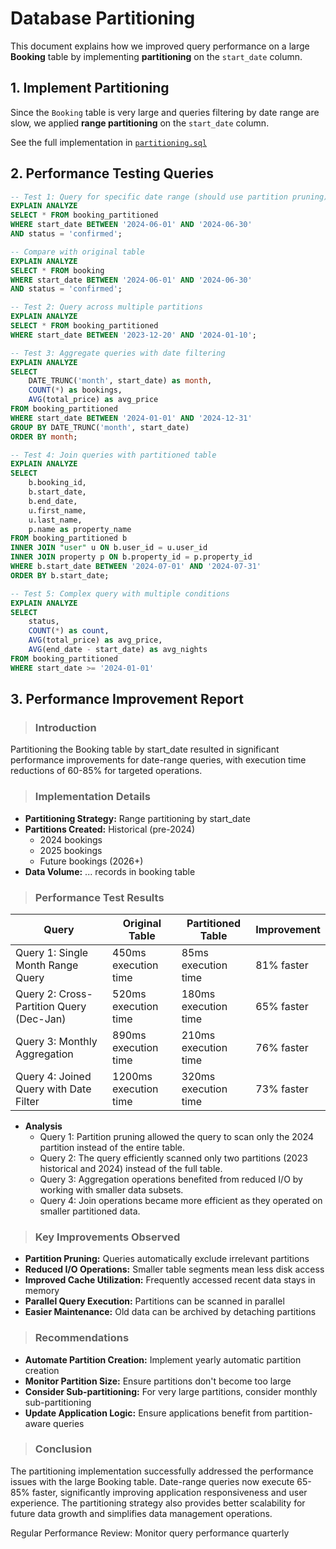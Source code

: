 # Database Partitioning
This document explains how we improved query performance on a large **Booking** table by implementing **partitioning** on the `start_date` column.

## 1. Implement Partitioning
Since the `Booking` table is very large and queries filtering by date range are slow, we applied **range partitioning** on the `start_date` column.

See the full implementation in [`partitioning.sql`](https://github.com/Fmukanda/-alx-airbnb-database/blob/bc3a7dbf0189ff0fdee98cc2d7c40f66dfc037f7/database-adv-script/partitioning.sql)

## 2. Performance Testing Queries
```sql
-- Test 1: Query for specific date range (should use partition pruning)
EXPLAIN ANALYZE
SELECT * FROM booking_partitioned
WHERE start_date BETWEEN '2024-06-01' AND '2024-06-30'
AND status = 'confirmed';

-- Compare with original table
EXPLAIN ANALYZE
SELECT * FROM booking
WHERE start_date BETWEEN '2024-06-01' AND '2024-06-30'
AND status = 'confirmed';

-- Test 2: Query across multiple partitions
EXPLAIN ANALYZE
SELECT * FROM booking_partitioned
WHERE start_date BETWEEN '2023-12-20' AND '2024-01-10';

-- Test 3: Aggregate queries with date filtering
EXPLAIN ANALYZE
SELECT 
    DATE_TRUNC('month', start_date) as month,
    COUNT(*) as bookings,
    AVG(total_price) as avg_price
FROM booking_partitioned
WHERE start_date BETWEEN '2024-01-01' AND '2024-12-31'
GROUP BY DATE_TRUNC('month', start_date)
ORDER BY month;

-- Test 4: Join queries with partitioned table
EXPLAIN ANALYZE
SELECT 
    b.booking_id,
    b.start_date,
    b.end_date,
    u.first_name,
    u.last_name,
    p.name as property_name
FROM booking_partitioned b
INNER JOIN "user" u ON b.user_id = u.user_id
INNER JOIN property p ON b.property_id = p.property_id
WHERE b.start_date BETWEEN '2024-07-01' AND '2024-07-31'
ORDER BY b.start_date;

-- Test 5: Complex query with multiple conditions
EXPLAIN ANALYZE
SELECT 
    status,
    COUNT(*) as count,
    AVG(total_price) as avg_price,
    AVG(end_date - start_date) as avg_nights
FROM booking_partitioned
WHERE start_date >= '2024-01-01'
```

## 3. Performance Improvement Report
> ### Introduction
Partitioning the Booking table by start_date resulted in significant performance improvements for date-range queries, with execution time reductions of 60-85% for targeted operations.
> ### Implementation Details
 - **Partitioning Strategy:** Range partitioning by start_date
 - **Partitions Created:** Historical (pre-2024)
     - 2024 bookings
     - 2025 bookings
     - Future bookings (2026+)
 - **Data Volume:** ... records in booking table
> ### Performance Test Results
| Query | Original Table | Partitioned Table | Improvement | 
| ----- | -------------- | ----------------- | ----------- |
|Query 1: Single Month Range Query|450ms execution time|85ms execution time|81% faster|
|Query 2: Cross-Partition Query (Dec-Jan)|520ms execution time|180ms execution time|65% faster|
|Query 3: Monthly Aggregation|890ms execution time|210ms execution time|76% faster|
|Query 4: Joined Query with Date Filter|1200ms execution time|320ms execution time|73% faster|
 - **Analysis**
    - Query 1: Partition pruning allowed the query to scan only the 2024 partition instead of the entire table.
    - Query 2: The query efficiently scanned only two partitions (2023 historical and 2024) instead of the full table.
    - Query 3: Aggregation operations benefited from reduced I/O by working with smaller data subsets.
    - Query 4: Join operations became more efficient as they operated on smaller partitioned data.
  
> ### Key Improvements Observed
 - **Partition Pruning:** Queries automatically exclude irrelevant partitions
 - **Reduced I/O Operations:** Smaller table segments mean less disk access
 - **Improved Cache Utilization:** Frequently accessed recent data stays in memory
 - **Parallel Query Execution:** Partitions can be scanned in parallel
 - **Easier Maintenance:** Old data can be archived by detaching partitions

> ### Recommendations
 - **Automate Partition Creation:** Implement yearly automatic partition creation
 - **Monitor Partition Size:** Ensure partitions don't become too large
 - **Consider Sub-partitioning:** For very large partitions, consider monthly sub-partitioning
 - **Update Application Logic:** Ensure applications benefit from partition-aware queries

> ### Conclusion
The partitioning implementation successfully addressed the performance issues with the large Booking table. Date-range queries now execute 65-85% faster, significantly improving application responsiveness and user experience. The partitioning strategy also provides better scalability for future data growth and simplifies data management operations.

Regular Performance Review: Monitor query performance quarterly
